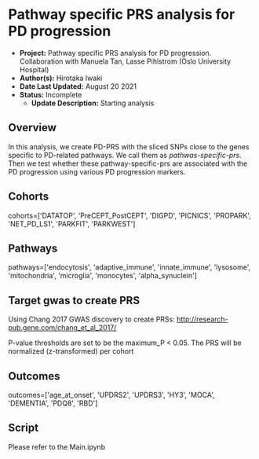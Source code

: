 # Pathway specific PRS analysis for PD progression

 - **Project:** Pathway specific PRS analysis for PD progression. Collaboration with Manuela Tan, Lasse Pihlstrom (Oslo University Hospital)
 - **Author(s):** Hirotaka Iwaki 
 - **Date Last Updated:** August 20 2021
  - **Status:** Incomplete
    - **Update Description:** Starting analysis



## Overview
In this analysis, we create PD-PRS with the sliced SNPs close to the genes specific to PD-related pathways. We call them as *pathwas-specific-prs*. 
Then we test whether these pathway-specific-prs are associated with the PD progression using various PD progression markers. 

## Cohorts
cohorts=['DATATOP', 'PreCEPT_PostCEPT', 'DIGPD', 'PICNICS', 'PROPARK', 'NET_PD_LS1', 'PARKFIT', 'PARKWEST']


## Pathways
pathways=['endocytosis', 'adaptive_immune', 'innate_immune', 'lysosome', 'mitochondria', 'microglia', 'monocytes', 'alpha_synuclein']

##  Target gwas to create PRS
Using Chang 2017 GWAS discovery to create PRSs: http://research-pub.gene.com/chang_et_al_2017/

P-value thresholds are set to be the maximum_P < 0.05. The PRS will be normalized (z-transformed) per cohort

## Outcomes
outcomes=['age_at_onset', 'UPDRS2', 'UPDRS3', 'HY3', 'MOCA', 'DEMENTIA', 'PDQ8', 'RBD']

## Script
Please refer to the Main.ipynb